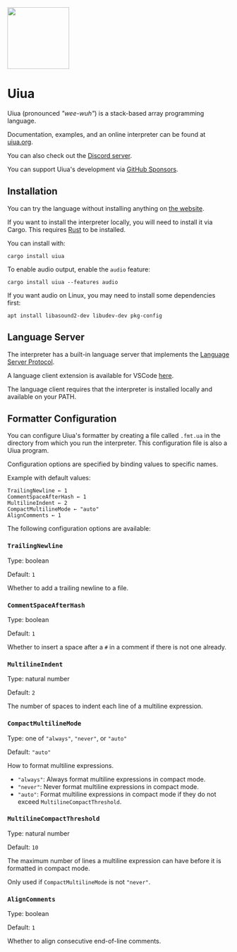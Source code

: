 
<img src="site/uiua-logo.png" width="140"/> 

# Uiua

Uiua (pronounced *"wee-wuh"*) is a stack-based array programming language.

Documentation, examples, and an online interpreter can be found at [uiua.org](https://uiua.org).

You can also check out the [Discord server](https://discord.gg/3r9nrfYhCc).

You can support Uiua's development via [GitHub Sponsors](https://github.com/sponsors/uiua-lang).

## Installation

You can try the language without installing anything on [the website](https://uiua.org).

If you want to install the interpreter locally, you will need to install it via Cargo.
This requires [Rust](https://www.rust-lang.org/tools/install) to be installed.

You can install with:
```
cargo install uiua
```

To enable audio output, enable the `audio` feature:
```
cargo install uiua --features audio
```

If you want audio on Linux, you may need to install some dependencies first:
```
apt install libasound2-dev libudev-dev pkg-config
```

## Language Server

The interpreter has a built-in language server that implements the [Language Server Protocol](https://microsoft.github.io/language-server-protocol/).

A language client extension is available for VSCode [here](https://marketplace.visualstudio.com/items?itemName=uiua-lang.uiua-vscode).

The language client requires that the interpreter is installed locally and available on your PATH.

## Formatter Configuration

You can configure Uiua's formatter by creating a file called `.fmt.ua` in the directory from which you run the interpreter. This configuration file is also a Uiua program.

Configuration options are specified by binding values to specific names.

Example with default values:
```
TrailingNewline ← 1
CommentSpaceAfterHash ← 1
MultilineIndent ← 2
CompactMultilineMode ← "auto"
AlignComments ← 1
```

The following configuration options are available:

### `TrailingNewline`
Type: boolean

Default: `1`

Whether to add a trailing newline to a file.

### `CommentSpaceAfterHash`
Type: boolean

Default: `1`

Whether to insert a space after a `#` in a comment if there is not one already.

### `MultilineIndent`
Type: natural number

Default: `2`

The number of spaces to indent each line of a multiline expression.

### `CompactMultilineMode`
Type: one of `"always"`, `"never"`, or `"auto"`

Default: `"auto"`

How to format multiline expressions.
- `"always"`: Always format multiline expressions in compact mode.
- `"never"`: Never format multiline expressions in compact mode.
- `"auto"`: Format multiline expressions in compact mode if they do not exceed `MultilineCompactThreshold`.

### `MultilineCompactThreshold`
Type: natural number

Default: `10`

The maximum number of lines a multiline expression can have before it is formatted in compact mode.

Only used if `CompactMultilineMode` is not `"never"`.

### `AlignComments`
Type: boolean

Default: `1`

Whether to align consecutive end-of-line comments.